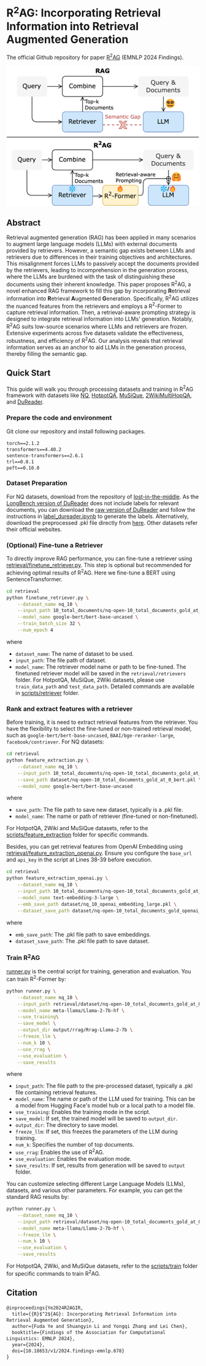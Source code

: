 # R$`^2`$AG: Incorporating Retrieval Information into Retrieval Augmented Generation
The official Github repository for paper [R$`^2`$AG](https://doi.org/10.18653/v1/2024.findings-emnlp.678) (EMNLP 2024 Findings).

![intro](assets/intro.png)

## Abstract
Retrieval augmented generation (RAG) has been applied in many scenarios to augment large language models (LLMs) with external documents provided by retrievers. However, a semantic gap exists between LLMs and retrievers due to differences in their training objectives and architectures. This misalignment forces LLMs to passively accept the documents provided by the retrievers, leading to incomprehension in the generation process, where the LLMs are burdened with the task of distinguishing these documents using their inherent knowledge. This paper proposes R$`^2`$AG, a novel enhanced RAG framework to fill this gap by incorporating **R**etrieval information into **R**etrieval **A**ugmented **G**eneration. Specifically, R$`^2`$AG utilizes the nuanced features from the retrievers and employs a R$`^2`$-Former to capture retrieval information. Then, a retrieval-aware prompting strategy is designed to integrate retrieval information into LLMs' generation. Notably, R$`^2`$AG suits low-source scenarios where LLMs and retrievers are frozen. Extensive experiments across five datasets validate the effectiveness, robustness, and efficiency of R$`^2`$AG. Our analysis reveals that retrieval information serves as an anchor to aid LLMs in the generation process, thereby filling the semantic gap.

## Quick Start
This guide will walk you through processing datasets and training in R$`^2`$AG framework with datasets like [NQ](https://ai.google.com/research/NaturalQuestions/), [HotpotQA](https://hotpotqa.github.io), [MuSiQue](https://allenai.org/data/musique), [2WikiMultiHopQA](https://github.com/Alab-NII/2wikimultihop?tab=readme-ov-file), and [DuReader](https://huggingface.co/datasets/yanbingzheng/LongBench).

### Prepare the code and environment
Git clone our repository and install following packages.
```
torch==2.1.2
transformers==4.40.2
sentence-transformers==2.6.1
trl==0.8.1
peft==0.10.0
```

### Dataset Preparation
For NQ datasets, download from the repository of [lost-in-the-middle](https://github.com/nelson-liu/lost-in-the-middle/tree/main/qa_data). As the [LongBench version of DuReader](https://huggingface.co/datasets/yanbingzheng/LongBench) does not include labels for relevant documents, you can download the [raw version of DuReader](https://aistudio.baidu.com/datasetdetail/88466) and follow the instructions in [label_dureader.ipynb](retrieval/label_dureader.ipynb) to generate the labels. Alternatively, download the preprocessed .pkl file directly from [here](https://drive.google.com/file/d/1rVeFZi9SVHJ59VU8MZUIeui9gwZP2WBp/view?usp=share_link). Other datasets refer their official websites.

### (Optional) Fine-tune a Retriever
To directly improve RAG performance, you can fine-tune a retriever using [retrieval/finetune_retriever.py](retrieval/finetune_retriever.py). This step is optional but recommended for achieving optimal results of R$`^2`$AG. Here we fine-tune a BERT using SentenceTransformer.
```bash
cd retrieval
python finetune_retriever.py \
    --dataset_name nq_10 \
    --input_path 10_total_documents/nq-open-10_total_documents_gold_at_0.jsonl.gz \
    --model_name google-bert/bert-base-uncased \
    --train_batch_size 32 \
    --num_epoch 4
```
where
- `dataset_name`: The name of dataset to be used.
- `input_path`: The file path of dataset.
- `model_name`: The retriever model name or path to be fine-tuned.
The finetuned retriever model will be saved in the `retrieval/retrievers` folder. For HotpotQA, MuSiQue, 2Wiki datasets, please use `train_data_path` and `test_data_path`. Detailed commands are available in [scripts/retriever](scripts/retriever) folder.

### Rank and extract features with a retriever
Before training, it is need to extract retrieval features from the retriever. You have the flexibility to select the fine-tuned or non-trained retrieval model, such as `google-bert/bert-base-uncased`, `BAAI/bge-reranker-large`, `facebook/contriever`.
For NQ datasets:
```bash
cd retrieval
python feature_extraction.py \
    --dataset_name nq_10 \
    --input_path 10_total_documents/nq-open-10_total_documents_gold_at_0.jsonl.gz \
    --save_path dataset/nq-open-10_total_documents_gold_at_0_bert.pkl \
    --model_name google-bert/bert-base-uncased
```
where
- `save_path`: The file path to save new dataset, typically is a .pkl file.
- `model_name`: The name or path of retriever (fine-tuned or non-finetuned).

For HotpotQA, 2Wiki and MuSiQue datasets, refer to the [scripts/feature_extraction](scripts/feature_extraction) folder for specific commands.

Besides, you can get retrieval features from OpenAI Embedding using [retrieval/feature_extraction_openai.py](retrieval/feature_extraction_openai.py). Ensure you configure the `base_url` and `api_key` in the script at Lines 38-39 before execution.
```bash
cd retrieval
python feature_extraction_openai.py \
    --dataset_name nq_10 \
    --input_path 10_total_documents/nq-open-10_total_documents_gold_at_0.jsonl.gz \
    --model_name text-embedding-3-large \
    --emb_save_path dataset/nq_10_openai_embedding_large.pkl \
    --dataset_save_path dataset/nq-open-10_total_documents_gold_openai_large.pkl
```
where
- `emb_save_path`: The .pkl file path to save embeddings.
- `dataset_save_path`: The .pkl file path to save dataset.

### Train R$`^2`$AG
[runner.py](runner.py) is the central script for training, generation and evaluation. You can train R$`^2`$-Former by:
```bash
python runner.py \
    --dataset_name nq_10 \
    --input_path retrieval/dataset/nq-open-10_total_documents_gold_at_0_bert.pkl \
    --model_name meta-llama/Llama-2-7b-hf \
    --use_training\
    --save_model \
    --output_dir output/rrag/Rrag-Llama-2-7b \
    --freeze_llm \
    --num_k 10 \
    --use_rrag \
    --use_evaluation \
    --save_results
```
where
- `input_path`: The file path to the pre-processed dataset, typically a .pkl file containing retrieval features.
- `model_name`: The name or path of the LLM used for training. This can be a model from Hugging Face's model hub or a local path to a model file.
- `use_training`: Enables the training mode in the script.
- `save_model`: If set, the trained model will be saved to `output_dir`. 
- `output_dir`: The directory to save model. 
- `freeze_llm`: If set, this freezes the parameters of the LLM during training.
- `num_k`: Specifies the number of top documents. 
- `use_rrag`: Enables the use of R$`^2`$AG.
- `use_evaluation`: Enables the evaluation mode.
- `save_results`: If set, results from generation will be saved to `output` folder.

You can customize selecting different Large Language Models (LLMs), datasets, and various other parameters. For example, you can get the standard RAG results by:
```bash
python runner.py \
    --dataset_name nq_10 \
    --input_path retrieval/dataset/nq-open-10_total_documents_gold_at_0_bert.pkl \
    --model_name meta-llama/Llama-2-7b-hf \
    --freeze_llm \
    --num_k 10 \
    --use_evaluation \
    --save_results
```
For HotpotQA, 2Wiki, and MuSiQue datasets, refer to the [scripts/train](scripts/train) folder for specific commands to train R$`^2`$AG.

## Citation
```
@inproceedings{Ye2024R2AGIR,
  title={{R}$^2${AG}: Incorporating Retrieval Information into Retrieval Augmented Generation},
  author={Fuda Ye and Shuangyin Li and Yongqi Zhang and Lei Chen},
  booktitle={Findings of the Association for Computational Linguistics: EMNLP 2024},
  year={2024},
  doi={10.18653/v1/2024.findings-emnlp.678}
}
```
